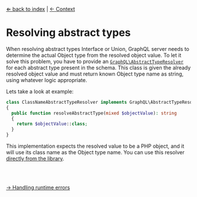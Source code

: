 [⇐ back to index](readme.md) | [← Context](context.md)

# Resolving abstract types

When resolving abstract types Interface or Union, GraphQL server needs to determine the actual Object type from the resolved object value. To let it solve this problem, you have to provide an [`GraphQL\AbstractTypeResolver`](../src/GraphQL/AbstractTypeResolver.php) for each abstract type present in the schema. This class is given the already resolved object value and must return known Object type name as string, using whatever logic appropriate.

Lets take a look at example:

```php
class ClassNameAbstractTypeResolver implements GraphQL\AbstractTypeResolver
{
  public function resolveAbstractType(mixed $objectValue): string
  {
    return $objectValue::class;
  }
}
```

This implementation expects the resolved value to be a PHP object, and it will use its class name as the Object type name. You can use this resolver [directly from the library](../src/GraphQL/ClassNameAbstractTypeResolver.php).



<br />
<br />

[→ Handling runtime errors](handling-runtime-errors.md)
